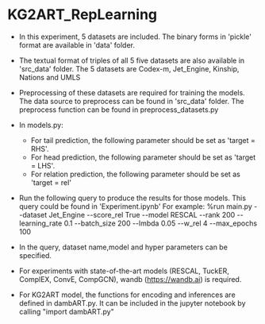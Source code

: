 # KG2ART_RepLearning
- In this experiment, 5 datasets are included. The binary forms in 'pickle' format are available in 'data' folder.
- The textual format of triples of all 5 five datasets are also available in 'src_data' folder.
The 5 datasets are Codex-m, Jet_Engine, Kinship, Nations and UMLS

- Preprocessing of these datasets are required for training the models.
The data source to preprocess can be found in 'src_data' folder.
The preprocess function can be found in preprocess_datasets.py

- In models.py:
	- For tail prediction, the following parameter should be set as
         'target = RHS'. 
	- For head prediction, the following parameter should be set as
         'target = LHS'.
	- For relation prediction, the following parameter should be set as
         'target = rel' 

- Run the following query to produce the results for those models. This query could be found in 'Experiment.ipynb'
For example: 
%run main.py --dataset Jet_Engine --score_rel True --model RESCAL --rank 200 --learning_rate 0.1 --batch_size 200 --lmbda 0.05  --w_rel 4 --max_epochs 100 

- In the query, dataset name,model and hyper parameters can be specified.

- For experiments with state-of-the-art models (RESCAL, TuckER, ComplEX, ConvE, CompGCN), wandb (https://wandb.ai) is required. 

- For KG2ART model, the functions for encoding and inferences are defined in dambART.py. It can be included in the jupyter notebook 
by calling  "import dambART.py"
